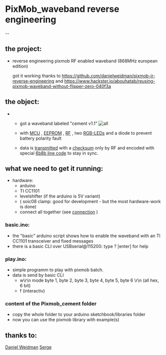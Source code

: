 # PixMob_waveband reverse engineering
--

## the project:
-
  reverse engineering pixmob RF enabled waveband (868MHz european edition)
  
  got it working thanks to https://github.com/danielweidman/pixmob-ir-reverse-engineering
  and  https://www.hackster.io/abouhatab/reusing-pixmob-waveband-without-flipper-zero-040f3a

## the object:
-
  + got a waveband labeled "cement v1.1"
  ![all](https://github.com/sueppchen/PixMob_waveband/assets/58486836/6f24268f-cfc5-4daa-93ae-c9d2c14f122d)
  
  + with [MCU](https://github.com/sueppchen/PixMob_waveband/wiki/MCU) , [EEPROM](https://github.com/sueppchen/PixMob_waveband/wiki/EEprom) , [RF](https://github.com/sueppchen/PixMob_waveband/wiki/RF) , two [RGB-LEDs](https://github.com/sueppchen/PixMob_waveband/wiki/LED) and a diode to prevent battery polarity fault

  + data is [transmitted](https://github.com/sueppchen/PixMob_waveband/wiki/transmission) with a [checksum](https://github.com/sueppchen/PixMob_waveband/wiki/checksum) only by RF and encoded with special [6b8b line code](https://github.com/sueppchen/PixMob_waveband/wiki/6b8b-line-code) to stay in sync.

## what we need to get it running:
-
  hardware: 
   - arduino 
   - TI CC1101
   - levelshifter (if the arduino is 5V variant)
   - ( soic08 clamp: good for development - but the most hardware-work is done) 
   - connect all together (see [connection](https://github.com/sueppchen/PixMob_waveband/wiki/connection) )
    
 ### basic.ino:
   + the "basic" arduino script shows how to enable the waveband with an TI CC1101 transceiver and fixed messages
   + there is a basic CLI over USBserial@115200: type ? [enter] for help
  
 ### play.ino:
   + simple programm to play with pixmob batch.
   + data is send by basic CLI
     - w\r\n    mode byte 1, byte 2, byte 3, byte 4, byte 5, byte 6 \r\n (all hex, 6 bit)
     - f (interactiv)
 
 ### content of the Pixmob_cement folder
   + copy the whole folder to your arduino sketchbook/libraries folder
   + now you can use the pixmob library with example(s)
    
## thanks to:
 [Daniel Weidman](https://github.com/danielweidman)
 [Serge](https://github.com/Serge-45)
 

